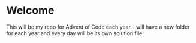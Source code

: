# Welcome
This will be my repo for Advent of Code each year. I will have a new folder for each year and every day will be its own solution file. 
